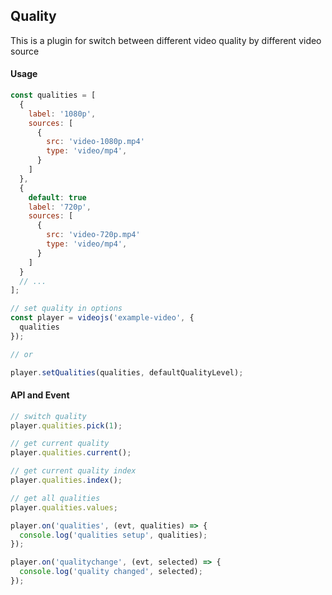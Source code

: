 ## Quality

This is a plugin for switch between different video quality by different video source

#### Usage

```js
const qualities = [
  {
    label: '1080p',
    sources: [
      {
        src: 'video-1080p.mp4'
        type: 'video/mp4',
      }
    ]
  },
  {
    default: true
    label: '720p',
    sources: [
      {
        src: 'video-720p.mp4'
        type: 'video/mp4',
      }
    ]
  }
  // ...
];

// set quality in options
const player = videojs('example-video', {
  qualities
});

// or

player.setQualities(qualities, defaultQualityLevel);

```

#### API and Event

```js
// switch quality
player.qualities.pick(1);

// get current quality
player.qualities.current();

// get current quality index
player.qualities.index();

// get all qualities
player.qualities.values;

player.on('qualities', (evt, qualities) => {
  console.log('qualities setup', qualities);
});

player.on('qualitychange', (evt, selected) => {
  console.log('quality changed', selected);
});
```
